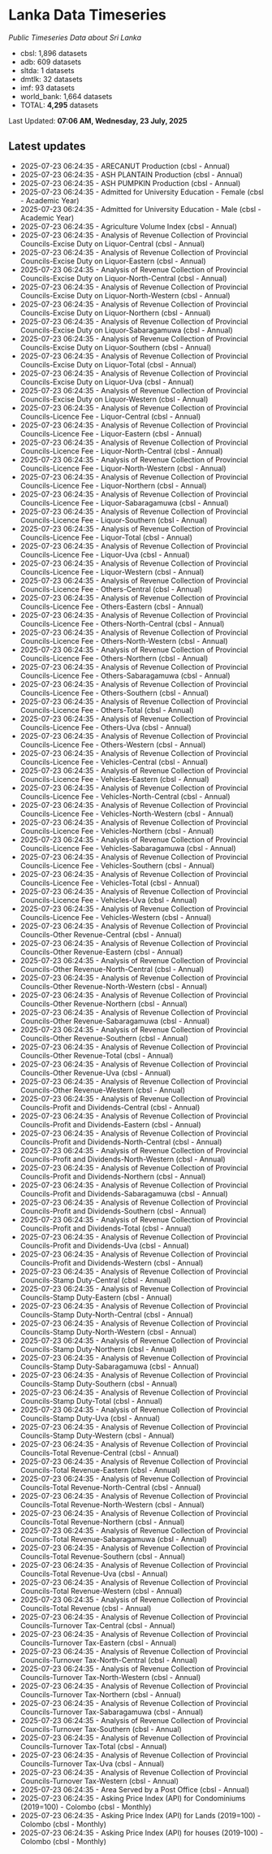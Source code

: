 # Lanka Data Timeseries
*Public Timeseries Data about Sri Lanka*

* cbsl: 1,896 datasets
* adb: 609 datasets
* sltda: 1 datasets
* dmtlk: 32 datasets
* imf: 93 datasets
* world_bank: 1,664 datasets
* TOTAL: **4,295** datasets

Last Updated: **07:06 AM, Wednesday, 23 July, 2025**

## Latest updates

* 2025-07-23 06:24:35 - ARECANUT Production (cbsl - Annual)
* 2025-07-23 06:24:35 - ASH PLANTAIN Production (cbsl - Annual)
* 2025-07-23 06:24:35 - ASH PUMPKIN Production (cbsl - Annual)
* 2025-07-23 06:24:35 - Admitted for University Education - Female (cbsl - Academic Year)
* 2025-07-23 06:24:35 - Admitted for University Education - Male (cbsl - Academic Year)
* 2025-07-23 06:24:35 - Agriculture Volume Index (cbsl - Annual)
* 2025-07-23 06:24:35 - Analysis of Revenue Collection of Provincial Councils-Excise Duty on Liquor-Central (cbsl - Annual)
* 2025-07-23 06:24:35 - Analysis of Revenue Collection of Provincial Councils-Excise Duty on Liquor-Eastern (cbsl - Annual)
* 2025-07-23 06:24:35 - Analysis of Revenue Collection of Provincial Councils-Excise Duty on Liquor-North-Central (cbsl - Annual)
* 2025-07-23 06:24:35 - Analysis of Revenue Collection of Provincial Councils-Excise Duty on Liquor-North-Western (cbsl - Annual)
* 2025-07-23 06:24:35 - Analysis of Revenue Collection of Provincial Councils-Excise Duty on Liquor-Northern (cbsl - Annual)
* 2025-07-23 06:24:35 - Analysis of Revenue Collection of Provincial Councils-Excise Duty on Liquor-Sabaragamuwa (cbsl - Annual)
* 2025-07-23 06:24:35 - Analysis of Revenue Collection of Provincial Councils-Excise Duty on Liquor-Southern (cbsl - Annual)
* 2025-07-23 06:24:35 - Analysis of Revenue Collection of Provincial Councils-Excise Duty on Liquor-Total (cbsl - Annual)
* 2025-07-23 06:24:35 - Analysis of Revenue Collection of Provincial Councils-Excise Duty on Liquor-Uva (cbsl - Annual)
* 2025-07-23 06:24:35 - Analysis of Revenue Collection of Provincial Councils-Excise Duty on Liquor-Western (cbsl - Annual)
* 2025-07-23 06:24:35 - Analysis of Revenue Collection of Provincial Councils-Licence Fee - Liquor-Central (cbsl - Annual)
* 2025-07-23 06:24:35 - Analysis of Revenue Collection of Provincial Councils-Licence Fee - Liquor-Eastern (cbsl - Annual)
* 2025-07-23 06:24:35 - Analysis of Revenue Collection of Provincial Councils-Licence Fee - Liquor-North-Central (cbsl - Annual)
* 2025-07-23 06:24:35 - Analysis of Revenue Collection of Provincial Councils-Licence Fee - Liquor-North-Western (cbsl - Annual)
* 2025-07-23 06:24:35 - Analysis of Revenue Collection of Provincial Councils-Licence Fee - Liquor-Northern (cbsl - Annual)
* 2025-07-23 06:24:35 - Analysis of Revenue Collection of Provincial Councils-Licence Fee - Liquor-Sabaragamuwa (cbsl - Annual)
* 2025-07-23 06:24:35 - Analysis of Revenue Collection of Provincial Councils-Licence Fee - Liquor-Southern (cbsl - Annual)
* 2025-07-23 06:24:35 - Analysis of Revenue Collection of Provincial Councils-Licence Fee - Liquor-Total (cbsl - Annual)
* 2025-07-23 06:24:35 - Analysis of Revenue Collection of Provincial Councils-Licence Fee - Liquor-Uva (cbsl - Annual)
* 2025-07-23 06:24:35 - Analysis of Revenue Collection of Provincial Councils-Licence Fee - Liquor-Western (cbsl - Annual)
* 2025-07-23 06:24:35 - Analysis of Revenue Collection of Provincial Councils-Licence Fee - Others-Central (cbsl - Annual)
* 2025-07-23 06:24:35 - Analysis of Revenue Collection of Provincial Councils-Licence Fee - Others-Eastern (cbsl - Annual)
* 2025-07-23 06:24:35 - Analysis of Revenue Collection of Provincial Councils-Licence Fee - Others-North-Central (cbsl - Annual)
* 2025-07-23 06:24:35 - Analysis of Revenue Collection of Provincial Councils-Licence Fee - Others-North-Western (cbsl - Annual)
* 2025-07-23 06:24:35 - Analysis of Revenue Collection of Provincial Councils-Licence Fee - Others-Northern (cbsl - Annual)
* 2025-07-23 06:24:35 - Analysis of Revenue Collection of Provincial Councils-Licence Fee - Others-Sabaragamuwa (cbsl - Annual)
* 2025-07-23 06:24:35 - Analysis of Revenue Collection of Provincial Councils-Licence Fee - Others-Southern (cbsl - Annual)
* 2025-07-23 06:24:35 - Analysis of Revenue Collection of Provincial Councils-Licence Fee - Others-Total (cbsl - Annual)
* 2025-07-23 06:24:35 - Analysis of Revenue Collection of Provincial Councils-Licence Fee - Others-Uva (cbsl - Annual)
* 2025-07-23 06:24:35 - Analysis of Revenue Collection of Provincial Councils-Licence Fee - Others-Western (cbsl - Annual)
* 2025-07-23 06:24:35 - Analysis of Revenue Collection of Provincial Councils-Licence Fee - Vehicles-Central (cbsl - Annual)
* 2025-07-23 06:24:35 - Analysis of Revenue Collection of Provincial Councils-Licence Fee - Vehicles-Eastern (cbsl - Annual)
* 2025-07-23 06:24:35 - Analysis of Revenue Collection of Provincial Councils-Licence Fee - Vehicles-North-Central (cbsl - Annual)
* 2025-07-23 06:24:35 - Analysis of Revenue Collection of Provincial Councils-Licence Fee - Vehicles-North-Western (cbsl - Annual)
* 2025-07-23 06:24:35 - Analysis of Revenue Collection of Provincial Councils-Licence Fee - Vehicles-Northern (cbsl - Annual)
* 2025-07-23 06:24:35 - Analysis of Revenue Collection of Provincial Councils-Licence Fee - Vehicles-Sabaragamuwa (cbsl - Annual)
* 2025-07-23 06:24:35 - Analysis of Revenue Collection of Provincial Councils-Licence Fee - Vehicles-Southern (cbsl - Annual)
* 2025-07-23 06:24:35 - Analysis of Revenue Collection of Provincial Councils-Licence Fee - Vehicles-Total (cbsl - Annual)
* 2025-07-23 06:24:35 - Analysis of Revenue Collection of Provincial Councils-Licence Fee - Vehicles-Uva (cbsl - Annual)
* 2025-07-23 06:24:35 - Analysis of Revenue Collection of Provincial Councils-Licence Fee - Vehicles-Western (cbsl - Annual)
* 2025-07-23 06:24:35 - Analysis of Revenue Collection of Provincial Councils-Other Revenue-Central (cbsl - Annual)
* 2025-07-23 06:24:35 - Analysis of Revenue Collection of Provincial Councils-Other Revenue-Eastern (cbsl - Annual)
* 2025-07-23 06:24:35 - Analysis of Revenue Collection of Provincial Councils-Other Revenue-North-Central (cbsl - Annual)
* 2025-07-23 06:24:35 - Analysis of Revenue Collection of Provincial Councils-Other Revenue-North-Western (cbsl - Annual)
* 2025-07-23 06:24:35 - Analysis of Revenue Collection of Provincial Councils-Other Revenue-Northern (cbsl - Annual)
* 2025-07-23 06:24:35 - Analysis of Revenue Collection of Provincial Councils-Other Revenue-Sabaragamuwa (cbsl - Annual)
* 2025-07-23 06:24:35 - Analysis of Revenue Collection of Provincial Councils-Other Revenue-Southern (cbsl - Annual)
* 2025-07-23 06:24:35 - Analysis of Revenue Collection of Provincial Councils-Other Revenue-Total (cbsl - Annual)
* 2025-07-23 06:24:35 - Analysis of Revenue Collection of Provincial Councils-Other Revenue-Uva (cbsl - Annual)
* 2025-07-23 06:24:35 - Analysis of Revenue Collection of Provincial Councils-Other Revenue-Western (cbsl - Annual)
* 2025-07-23 06:24:35 - Analysis of Revenue Collection of Provincial Councils-Profit and Dividends-Central (cbsl - Annual)
* 2025-07-23 06:24:35 - Analysis of Revenue Collection of Provincial Councils-Profit and Dividends-Eastern (cbsl - Annual)
* 2025-07-23 06:24:35 - Analysis of Revenue Collection of Provincial Councils-Profit and Dividends-North-Central (cbsl - Annual)
* 2025-07-23 06:24:35 - Analysis of Revenue Collection of Provincial Councils-Profit and Dividends-North-Western (cbsl - Annual)
* 2025-07-23 06:24:35 - Analysis of Revenue Collection of Provincial Councils-Profit and Dividends-Northern (cbsl - Annual)
* 2025-07-23 06:24:35 - Analysis of Revenue Collection of Provincial Councils-Profit and Dividends-Sabaragamuwa (cbsl - Annual)
* 2025-07-23 06:24:35 - Analysis of Revenue Collection of Provincial Councils-Profit and Dividends-Southern (cbsl - Annual)
* 2025-07-23 06:24:35 - Analysis of Revenue Collection of Provincial Councils-Profit and Dividends-Total (cbsl - Annual)
* 2025-07-23 06:24:35 - Analysis of Revenue Collection of Provincial Councils-Profit and Dividends-Uva (cbsl - Annual)
* 2025-07-23 06:24:35 - Analysis of Revenue Collection of Provincial Councils-Profit and Dividends-Western (cbsl - Annual)
* 2025-07-23 06:24:35 - Analysis of Revenue Collection of Provincial Councils-Stamp Duty-Central (cbsl - Annual)
* 2025-07-23 06:24:35 - Analysis of Revenue Collection of Provincial Councils-Stamp Duty-Eastern (cbsl - Annual)
* 2025-07-23 06:24:35 - Analysis of Revenue Collection of Provincial Councils-Stamp Duty-North-Central (cbsl - Annual)
* 2025-07-23 06:24:35 - Analysis of Revenue Collection of Provincial Councils-Stamp Duty-North-Western (cbsl - Annual)
* 2025-07-23 06:24:35 - Analysis of Revenue Collection of Provincial Councils-Stamp Duty-Northern (cbsl - Annual)
* 2025-07-23 06:24:35 - Analysis of Revenue Collection of Provincial Councils-Stamp Duty-Sabaragamuwa (cbsl - Annual)
* 2025-07-23 06:24:35 - Analysis of Revenue Collection of Provincial Councils-Stamp Duty-Southern (cbsl - Annual)
* 2025-07-23 06:24:35 - Analysis of Revenue Collection of Provincial Councils-Stamp Duty-Total (cbsl - Annual)
* 2025-07-23 06:24:35 - Analysis of Revenue Collection of Provincial Councils-Stamp Duty-Uva (cbsl - Annual)
* 2025-07-23 06:24:35 - Analysis of Revenue Collection of Provincial Councils-Stamp Duty-Western (cbsl - Annual)
* 2025-07-23 06:24:35 - Analysis of Revenue Collection of Provincial Councils-Total Revenue-Central (cbsl - Annual)
* 2025-07-23 06:24:35 - Analysis of Revenue Collection of Provincial Councils-Total Revenue-Eastern (cbsl - Annual)
* 2025-07-23 06:24:35 - Analysis of Revenue Collection of Provincial Councils-Total Revenue-North-Central (cbsl - Annual)
* 2025-07-23 06:24:35 - Analysis of Revenue Collection of Provincial Councils-Total Revenue-North-Western (cbsl - Annual)
* 2025-07-23 06:24:35 - Analysis of Revenue Collection of Provincial Councils-Total Revenue-Northern (cbsl - Annual)
* 2025-07-23 06:24:35 - Analysis of Revenue Collection of Provincial Councils-Total Revenue-Sabaragamuwa (cbsl - Annual)
* 2025-07-23 06:24:35 - Analysis of Revenue Collection of Provincial Councils-Total Revenue-Southern (cbsl - Annual)
* 2025-07-23 06:24:35 - Analysis of Revenue Collection of Provincial Councils-Total Revenue-Uva (cbsl - Annual)
* 2025-07-23 06:24:35 - Analysis of Revenue Collection of Provincial Councils-Total Revenue-Western (cbsl - Annual)
* 2025-07-23 06:24:35 - Analysis of Revenue Collection of Provincial Councils-Total Revenue (cbsl - Annual)
* 2025-07-23 06:24:35 - Analysis of Revenue Collection of Provincial Councils-Turnover Tax-Central (cbsl - Annual)
* 2025-07-23 06:24:35 - Analysis of Revenue Collection of Provincial Councils-Turnover Tax-Eastern (cbsl - Annual)
* 2025-07-23 06:24:35 - Analysis of Revenue Collection of Provincial Councils-Turnover Tax-North-Central (cbsl - Annual)
* 2025-07-23 06:24:35 - Analysis of Revenue Collection of Provincial Councils-Turnover Tax-North-Western (cbsl - Annual)
* 2025-07-23 06:24:35 - Analysis of Revenue Collection of Provincial Councils-Turnover Tax-Northern (cbsl - Annual)
* 2025-07-23 06:24:35 - Analysis of Revenue Collection of Provincial Councils-Turnover Tax-Sabaragamuwa (cbsl - Annual)
* 2025-07-23 06:24:35 - Analysis of Revenue Collection of Provincial Councils-Turnover Tax-Southern (cbsl - Annual)
* 2025-07-23 06:24:35 - Analysis of Revenue Collection of Provincial Councils-Turnover Tax-Total (cbsl - Annual)
* 2025-07-23 06:24:35 - Analysis of Revenue Collection of Provincial Councils-Turnover Tax-Uva (cbsl - Annual)
* 2025-07-23 06:24:35 - Analysis of Revenue Collection of Provincial Councils-Turnover Tax-Western (cbsl - Annual)
* 2025-07-23 06:24:35 - Area Served by a Post Office (cbsl - Annual)
* 2025-07-23 06:24:35 - Asking Price Index (API) for Condominiums (2019=100) - Colombo (cbsl - Monthly)
* 2025-07-23 06:24:35 - Asking Price Index (API) for Lands (2019=100) - Colombo (cbsl - Monthly)
* 2025-07-23 06:24:35 - Asking Price Index (API) for houses (2019-100) - Colombo (cbsl - Monthly)